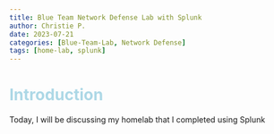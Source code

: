 ```yaml
---
title: Blue Team Network Defense Lab with Splunk
author: Christie P.
date: 2023-07-21
categories: [Blue-Team-Lab, Network Defense]
tags: [home-lab, splunk]
---
```


# <span style="color:lightblue">Introduction</span>

Today, I will be discussing my homelab that I completed using Splunk
